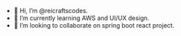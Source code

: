 - 👋 Hi, I’m @reicraftscodes.
- 🌱 I’m currently learning AWS and UI/UX design.
- 💞️ I’m looking to collaborate on spring boot react project.

<!---
reicraftscodes/reicraftscodes is a ✨ special ✨ repository because its `README.md` (this file) appears on your GitHub profile.
You can click the Preview link to take a look at your changes.
--->
